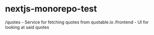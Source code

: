 # nextjs-monorepo-test

/quotes - Service for fetching quotes from quotable.io
/frontend - UI for looking at said quotes
